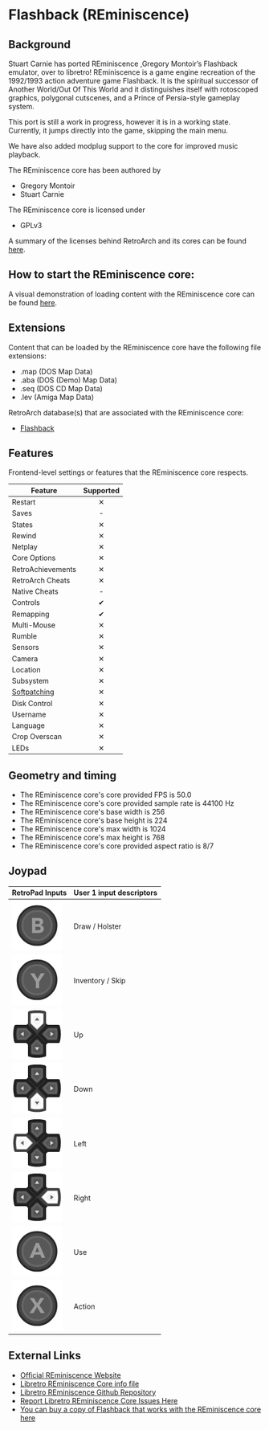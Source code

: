 # Flashback (REminiscence)

## Background

Stuart Carnie has ported REminiscence ,Gregory Montoir’s Flashback emulator, over to libretro! REminiscence is a game engine recreation of the 1992/1993 action adventure game Flashback. It is the spiritual successor of Another World/Out Of This World and it distinguishes itself with rotoscoped graphics, polygonal cutscenes, and a Prince of Persia-style gameplay system.

This port is still a work in progress, however it is in a working state. Currently, it jumps directly into the game, skipping the main menu.

We have also added modplug support to the core for improved music playback.

The REminiscence core has been authored by

- Gregory Montoir
- Stuart Carnie

The REminiscence core is licensed under

- GPLv3

A summary of the licenses behind RetroArch and its cores can be found [here](../development/licenses.md).

## How to start the REminiscence core:

A visual demonstration of loading content with the REminiscence core can be found [here](https://www.youtube.com/watch?v=_r7ex9WqGIk).

## Extensions

Content that can be loaded by the REminiscence core have the following file extensions:

- .map (DOS Map Data)
- .aba (DOS (Demo) Map Data)
- .seq (DOS CD Map Data)
- .lev (Amiga Map Data)

RetroArch database(s) that are associated with the REminiscence core:

- [Flashback](https://github.com/libretro/libretro-database/blob/master/rdb/Flashback.rdb)

## Features

Frontend-level settings or features that the REminiscence core respects.

| Feature           | Supported |
|-------------------|:---------:|
| Restart           | ✕         |
| Saves             | -         |
| States            | ✕         |
| Rewind            | ✕         |
| Netplay           | ✕         |
| Core Options      | ✕         |
| RetroAchievements | ✕         |
| RetroArch Cheats  | ✕         |
| Native Cheats     | -         |
| Controls          | ✔         |
| Remapping         | ✔         |
| Multi-Mouse       | ✕         |
| Rumble            | ✕         |
| Sensors           | ✕         |
| Camera            | ✕         |
| Location          | ✕         |
| Subsystem         | ✕         |
| [Softpatching](../guides/softpatching.md) | ✕         |
| Disk Control      | ✕         |
| Username          | ✕         |
| Language          | ✕         |
| Crop Overscan     | ✕         |
| LEDs              | ✕         |

## Geometry and timing

- The REminiscence core's core provided FPS is 50.0
- The REminiscence core's core provided sample rate is 44100 Hz
- The REminiscence core's base width is 256
- The REminiscence core's base height is 224
- The REminiscence core's max width is 1024
- The REminiscence core's max height is 768
- The REminiscence core's core provided aspect ratio is 8/7

## Joypad

| RetroPad Inputs                                | User 1 input descriptors |
|------------------------------------------------|--------------------------|
| ![](../image/retropad/retro_b.png)             | Draw / Holster           |
| ![](../image/retropad/retro_y.png)             | Inventory / Skip         |
| ![](../image/retropad/retro_dpad_up.png)       | Up                       |
| ![](../image/retropad/retro_dpad_down.png)     | Down                     |
| ![](../image/retropad/retro_dpad_left.png)     | Left                     |
| ![](../image/retropad/retro_dpad_right.png)    | Right                    |
| ![](../image/retropad/retro_a.png)             | Use                      |
| ![](../image/retropad/retro_x.png)             | Action                   |

## External Links

- [Official REminiscence Website](http://cyxdown.free.fr/reminiscence/)
- [Libretro REminiscence Core info file](https://github.com/libretro/libretro-super/blob/master/dist/info/reminiscence_libretro.info)
- [Libretro REminiscence Github Repository](https://github.com/libretro/REminiscence)
- [Report Libretro REminiscence Core Issues Here](https://github.com/libretro/REminiscence/issues)
- [You can buy a copy of Flashback that works with the REminiscence core here](https://www.gog.com/game/flashback)